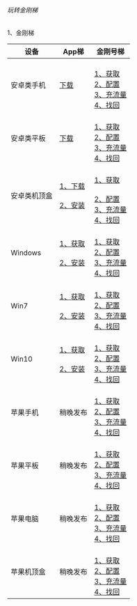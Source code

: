 ###### 玩转金刚梯


1、金刚梯

|设备|App梯|金刚号梯 |
|----------- |  ----------- | ----------- | 
| 安卓类手机|[下载](https://github.com/a2zitpro/web/blob/master/LadderFree/Android/Phone/KKLadderAPP/KKLadderAPPGet.md)|<br>[1、获取](https://github.com/a2zitpro/web/blob/master/LadderFree/Android/Phone/KKLadderKKID/KKLadderKKIDGet.md)<br>[2、配置](https://github.com/a2zitpro/web/blob/master/LadderFree/Android/Phone/KKLadderKKID/KKLadderKKIDConfigure.md)<br>[3、充流量]()<br>[4、找回](https://github.com/a2zitpro/web/blob/master/LadderFree/kkDictionary/KKLadderKKIDGetBack.md)<br>|
| 安卓类平板|[下载](https://github.com/a2zitpro/web/blob/master/LadderFree/Android/Pad/KKLadderAPP/KKLadderAPPGet.md)|<br>[1、获取](https://github.com/a2zitpro/web/blob/master/LadderFree/Android/Pad/KKLadderKKID/KKLadderKKIDGet.md)<br>[2、配置](https://github.com/a2zitpro/web/blob/master/LadderFree/Android/Pad/KKLadderKKID/KKLadderKKIDConfigure.md)<br>[3、充流量]()<br>[4、找回](https://github.com/a2zitpro/web/blob/master/LadderFree/kkDictionary/KKLadderKKIDGetBack.md)<br>|
| 安卓类机顶盒|[1、下载](https://github.com/a2zitpro/web/blob/master/LadderFree/Android/TVBox/KKLadderAPP/KKLadderAPPGet.md)<br><br>[2、安装](https://github.com/a2zitpro/web/blob/master/LadderFree/Android/TVBox/KKLadderAPP/KKLadderAPPConfigure.md)|<br>[1、获取]()<br><br>[2、配置]()<br>[3、充流量]()<br>[4、找回](https://github.com/a2zitpro/web/blob/master/LadderFree/kkDictionary/KKLadderKKIDGetBack.md)<br>|
| Windows|[1、获取](https://github.com/a2zitpro/web/blob/master/LadderFree/Windows/KKLadderAPPGet.md)<br><br>[2、安装](https://github.com/a2zitpro/web/blob/master/LadderFree/Windows/KKLadderAPPConfigure.md)|<br>[1、获取]()<br>[2、配置]()<br>[3、充流量]()<br>[4、找回](https://github.com/a2zitpro/web/blob/master/LadderFree/kkDictionary/KKLadderKKIDGetBack.md)<br>|
| Win7|[1、获取](https://github.com/a2zitpro/web/blob/master/LadderFree/Windows/Win7/KKLadderAPPGet.md)<br><br>[2、安装](https://github.com/a2zitpro/web/blob/master/LadderFree/Windows/Win7/KKLadderAPPConfigure.md)|<br>[1、获取]()<br>[2、配置]()<br>[3、充流量]()<br>[4、找回](https://github.com/a2zitpro/web/blob/master/LadderFree/kkDictionary/KKLadderKKIDGetBack.md)<br>|
| Win10|[1、获取](https://github.com/a2zitpro/web/blob/master/LadderFree/Windows/Win10/KKLadderAPPGet.md)<br><br>[2、安装](https://github.com/a2zitpro/web/blob/master/LadderFree/Windows/Win10/KKLadderAPPConfigure.md)|<br>[1、获取]()<br>[2、配置]()<br>[3、充流量]()<br>[4、找回](https://github.com/a2zitpro/web/blob/master/LadderFree/kkDictionary/KKLadderKKIDGetBack.md)<br>|
| 苹果手机|稍晚发布|<br>[1、获取]()<br>[2、配置]()<br>[3、充流量]()<br>[4、找回](https://github.com/a2zitpro/web/blob/master/LadderFree/kkDictionary/KKLadderKKIDGetBack.md)<br>|
| 苹果平板|稍晚发布|<br>[1、获取]()<br>[2、配置]()<br>[3、充流量]()<br>[4、找回](https://github.com/a2zitpro/web/blob/master/LadderFree/kkDictionary/KKLadderKKIDGetBack.md)<br>|
| 苹果电脑|稍晚发布|<br>[1、获取]()<br>[2、配置]()<br>[3、充流量]()<br>[4、找回](https://github.com/a2zitpro/web/blob/master/LadderFree/kkDictionary/KKLadderKKIDGetBack.md)<br>|
| 苹果机顶盒|稍晚发布|<br>[1、获取]()<br>[2、配置]()<br>[3、充流量]()<br>[4、找回](https://github.com/a2zitpro/web/blob/master/LadderFree/kkDictionary/KKLadderKKIDGetBack.md)<br>|
